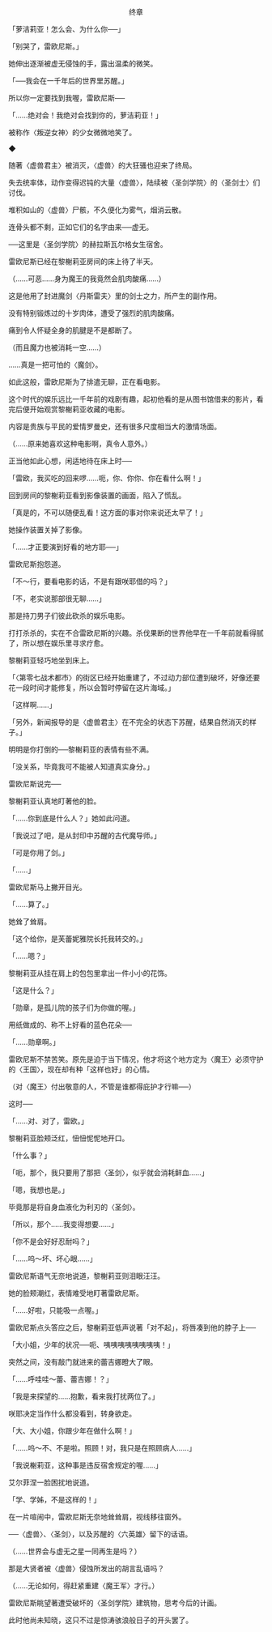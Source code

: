 <p align="center">终章</p>

「萝洁莉亚！怎么会、为什么你──」

「别哭了，雷欧尼斯。」

她伸出逐渐被虚无侵蚀的手，露出温柔的微笑。

「──我会在一千年后的世界里苏醒。」

所以你一定要找到我喔，雷欧尼斯──

「……绝对会！我绝对会找到你的，萝洁莉亚！」

被称作〈叛逆女神〉的少女微微地笑了。

◆

随著〈虚兽君主〉被消灭，〈虚兽〉的大狂骚也迎来了终局。

失去统率体，动作变得迟钝的大量〈虚兽〉，陆续被〈圣剑学院〉的〈圣剑士〉们讨伐。

堆积如山的〈虚兽〉尸骸，不久便化为雾气，烟消云散。

连骨头都不剩，正如它们的名字由来──虚无。

──这里是〈圣剑学院〉的赫拉斯瓦尔格女生宿舍。

雷欧尼斯已经在黎榭莉亚房间的床上待了半天。

（……可恶……身为魔王的我竟然会肌肉酸痛……）

这是他用了封进魔剑〈丹斯雷夫〉里的剑士之力，所产生的副作用。

没有特别锻炼过的十岁肉体，遭受了强烈的肌肉酸痛。

痛到令人怀疑全身的肌腱是不是都断了。

（而且魔力也被消耗一空……）

……真是一把可怕的〈魔剑〉。

如此这般，雷欧尼斯为了排遣无聊，正在看电影。

这个时代的娱乐远比一千年前的戏剧有趣，起初他看的是从图书馆借来的影片，看完后便开始观赏黎榭莉亚收藏的电影。

内容是贵族与平民的爱情罗曼史，还有很多尺度相当大的激情场面。

（……原来她喜欢这种电影啊，真令人意外。）

正当他如此心想，闲适地待在床上时──

「雷欧，我买吃的回来啰……呃，你、你你、你在看什么啊！」

回到房间的黎榭莉亚看到影像装置的画面，陷入了慌乱。

「真是的，不可以随便乱看！这方面的事对你来说还太早了！」

她操作装置关掉了影像。

「……才正要演到好看的地方耶──」

雷欧尼斯抱怨道。

「不～行，要看电影的话，不是有跟咲耶借的吗？」

「不，老实说那部很无聊……」

那是持刀男子们彼此砍杀的娱乐电影。

打打杀杀的，实在不合雷欧尼斯的兴趣。杀伐果断的世界他早在一千年前就看得腻了，所以想在娱乐里寻求疗愈。

黎榭莉亚轻巧地坐到床上。

「〈第零七战术都市〉的街区已经开始重建了，不过动力部位遭到破坏，好像还要花一段时间才能修复，所以会暂时停留在这片海域。」

「这样啊……」

「另外，新闻报导的是〈虚兽君主〉在不完全的状态下苏醒，结果自然消灭的样子。」

明明是你打倒的──黎榭莉亚的表情有些不满。

「没关系，毕竟我可不能被人知道真实身分。」

雷欧尼斯说完──

黎榭莉亚认真地盯著他的脸。

「……你到底是什么人？」她如此问道。

「我说过了吧，是从封印中苏醒的古代魔导师。」

「可是你用了剑。」

「……」

雷欧尼斯马上撇开目光。

「……算了。」

她耸了耸肩。

「这个给你，是芙蕾妮雅院长托我转交的。」

「……嗯？」

黎榭莉亚从挂在肩上的包包里拿出一件小小的花饰。

「这是什么？」

「勋章，是孤儿院的孩子们为你做的喔。」

用纸做成的、称不上好看的蓝色花朵──

「……勋章啊。」

雷欧尼斯不禁苦笑。原先是迫于当下情况，他才将这个地方定为〈魔王〉必须守护的〈王国〉，现在却有种「这样也好」的心情。

（对〈魔王〉付出敬意的人，不管是谁都得庇护才行嘛──）

这时──

「……对、对了，雷欧。」

黎榭莉亚脸颊泛红，忸忸怩怩地开口。

「什么事？」

「呃，那个，我只要用了那把〈圣剑〉，似乎就会消耗鲜血……」

「嗯，我想也是。」

毕竟那是将自身血液化为利刃的〈圣剑〉。

「所以，那个……我变得想要……」

「你不是会好好忍耐吗？」

「……呜～坏、坏心眼……」

雷欧尼斯语气无奈地说道，黎榭莉亚则泪眼汪汪。

她的脸颊潮红，表情难受地盯著雷欧尼斯。

「……好啦，只能吸一点喔。」

雷欧尼斯点头答应之后，黎榭莉亚低声说著「对不起」，将唇凑到他的脖子上──

「大小姐，少年的状况──呃、咦咦咦咦咦咦咦咦！」

突然之间，没有敲门就进来的蕾吉娜瞪大了眼。

「……呼哇哇～蕾、蕾吉娜！？」

「我是来探望的……抱歉，看来我打扰两位了。」

咲耶决定当作什么都没看到，转身欲走。

「大、大小姐，你跟少年在做什么啊！」

「……呜～不、不是啦。照顾！对，我只是在照顾病人……」

「我说榭莉亚，这种事是违反宿舍规定的喔……」

艾尔菲涅一脸困扰地说道。

「学、学姊，不是这样的！」

在一片喧闹中，雷欧尼斯无奈地耸耸肩，视线移往窗外。

──〈虚兽〉、〈圣剑〉，以及苏醒的〈六英雄〉留下的话语。

（……世界会与虚无之星一同再生是吗？）

那是大贤者被〈虚兽〉侵蚀所发出的胡言乱语吗？

（……无论如何，得赶紧重建〈魔王军〉才行。）

雷欧尼斯眺望著遭受破坏的〈圣剑学院〉建筑物，思考今后的计画。

此时他尚未知晓，这只不过是惊涛骇浪般日子的开头罢了。

